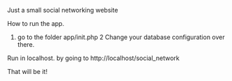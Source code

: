 
Just a small social networking website

How to run the app.

1. go to the folder app/init.php
2 Change your database configuration over there.

Run in localhost. by going to http://localhost/social_network

That will be it!
